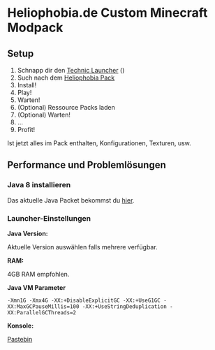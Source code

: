 # Heliophobia.de Custom Minecraft Modpack

## Setup

1. Schnapp dir den [Technic Launcher](http://www.technicpack.net/download) ()
2. Such nach dem [Heliophobia Pack](http://www.technicpack.net/modpack/heliophobia.779630)
3. Install!
4. Play!
5. Warten!
6. (Optional) Ressource Packs laden
7. (Optional) Warten!
8. …
9. Profit!

Ist jetzt alles im Pack enthalten, Konfigurationen, Texturen, usw.

## Performance und Problemlösungen

### Java 8 installieren

Das aktuelle Java Packet bekommst du [hier](http://www.java.com/de/download).

### Launcher-Einstellungen

**Java Version:**

<Screenshot>

Aktuelle Version auswählen falls mehrere verfügbar.

**RAM:**

<Screenshot>

4GB RAM empfohlen.

**Java VM Parameter**

<Screenshot>

`-Xmn1G -Xmx4G -XX:+DisableExplicitGC -XX:+UseG1GC -XX:MaxGCPauseMillis=100 -XX:+UseStringDeduplication -XX:ParallelGCThreads=2`

**Konsole:**

<Screenshot>

[Pastebin](http://pastebin.com/)
